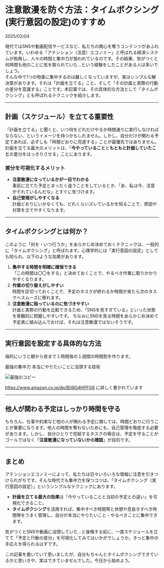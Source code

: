 # 注意散漫を防ぐ方法：タイムボクシング(実行意図の設定)のすすめ

2025/02/04

現代ではSNSや動画配信サービスなど、私たちの関心を奪うコンテンツがあふれています。いわゆる「アテンション（注意）エコノミー」と呼ばれる経済システムが勃興し、人々の時間と集中力が狙われているのです。その結果、気がつくと何時間も他のことに気を取られていた…という経験をしたことがある人は多いでしょう。  
そんな中で1つの物事に集中するのは難しくなっていますが、実はシンプルな解決策があります。それは「計画を立てる」こと、そして「その計画と実際の行動の差分を意識する」ことです。本記事では、その具体的な方法として「タイムボクシング」とも呼ばれるテクニックを紹介します。

---

## 計画（スケジュール）を立てる重要性

「計画を立てる」と聞くと、いつ何をどれだけやるか時間通りに実行しなければならない、というイメージを持つかもしれません。しかし、自分だけが関わる予定であれば、必ずしも「時間どおりに完遂する」ことが最優先ではありません。計画を立てる最大のメリットは、「**今やっていること**と**もともと計画していたこと**の差分をはっきりさせる」ことにあります。

### 差分を可視化するメリット

- **注意散漫になっているかが一目でわかる**  
  事前に立てた予定とまったく違うことをしているとき、「あ、私は今、注意がそれているんだな」とすぐに気づけます。  
- **自己管理がしやすくなる**  
  計画どおりにいかなくても、どれくらいズレているかを知ることで、原因や対策を立てやすくなります。  

---

## タイムボクシングとは何か？

このように「何を・いつ行うか」をあらかじめ決めておくテクニックは、一般的に「タイムボクシング」と呼ばれます。心理学的には「実行意図の設定」としても知られ、以下のような効果があります。

1. **集中する時間を明確に確保できる**  
   「この時間は〇〇をする」と決めておくことで、やるべき作業に取りかかりやすくなります。
3. **作業の切り替えがしやすい**  
   時間を区切っておくことで、予定のタスクが終わるか時間が来たら次のタスクへスムーズに移れます。  
4. **注意散漫に陥っているのに気づきやすい**  
   計画と実際の行動を比較できるため、「SNSを見すぎている」といった状態を客観的に把握しやすいです。
   ちなみにSNSを見る時間をあらかじめ決めて予定表に組み込んでおけば、それは注意散漫ではないそうです。
   

---

## 実行意図を設定する具体的な方法

端的にいうと朝から夜まで１時間毎の１週間の時間割を作ります。

最強の集中力 本当にやりたいことに没頭する技術

![最強のコピー](https://github.com/user-attachments/assets/624ff011-1b0d-492e-abcc-751803bb893c)

https://www.amazon.co.jp/dp/B08G4HPFG6 に詳しく書かれています

---

## 他人が関わる予定はしっかり時間を守る

もちろん、仕事や約束など他の人が関わる予定に関しては、時間どおりに行うことが重要になります。他人の時間を奪わないためにも、自己管理を徹底する必要があります。しかし、自分ひとりで完結するタスクの場合は、予定を守ることがゴールではなく「**注意散漫になっていないかの確認**」が目的です。

---

## まとめ

アテンションエコノミーによって、私たちは日々いろいろな情報に注意を引きつけられがちです。そんな時代でも集中力を保つコツは、「タイムボクシング（実行意図の設定）」というシンプルなテクニックにあります。  
- **計画を立てる最大の効果**は「今やっていることと当初の予定との違い」を可視化できること。  
- **タイムボクシング**を活用すれば、集中すべき時間帯と休憩や息抜きすべき時間帯をうまく管理し、自分が本当にやりたいこと・やるべきことに集中できます。  

気がつくとSNSや動画に没頭していた…と後悔する前に、一度スケジュールを立てて「予定と行動の差分」を可視化してみてはいかがでしょうか。きっと集中の手応えを得られるはずです。

この記事を書いていて思いましたが、自分もちゃんとタイムボクシングできているかと思いきや、実はできていませんでした。今日から始めよう。
